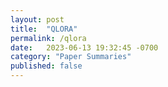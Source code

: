 ```yaml
---
layout: post
title:  "QLORA"
permalink: /qlora
date:   2023-06-13 19:32:45 -0700
category: "Paper Summaries"
published: false
---
```



